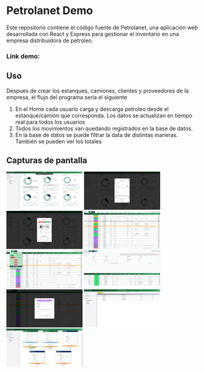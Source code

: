 # Petrolanet Demo

Este repositorio contiene el código fuente de Petrolanet, una aplicación web desarrollada con React y Express para gestionar el inventario en una empresa distribuidora de petroleo. 

### Link demo: 

## Uso
Despues de crear los estanques, camiones, clientes y proveedores de la empresa, el flujo del programa sería el siguiente
1. En el Home cada usuario carga y descarga petroleo desde el estanque/camión que corresponda. Los datos se actualizan en tiempo real para todos los usuarios
2. Todos los movimientos van quedando registrados en la base de datos.
3. En la base de datos se puede filtrar la data de distintas maneras. También se pueden ver los totales

## Capturas de pantalla
<img src="https://github.com/fgrob/petrolanet-demo/blob/main/Screenshots/Home.png?raw=true" width="200" height="100"></img>
<img src="https://github.com/fgrob/petrolanet-demo/blob/main/Screenshots/Home - venta.png?raw=true" width="200" height="100"></img>
<img src="https://github.com/fgrob/petrolanet-demo/blob/main/Screenshots/Home - confirmar venta.png?raw=true" width="200" height="100"></img>
<img src="https://github.com/fgrob/petrolanet-demo/blob/main/Screenshots/base de datos.png?raw=true" width="200" height="100"></img>
<img src="https://github.com/fgrob/petrolanet-demo/blob/main/Screenshots/base de datos - totales.png?raw=true" width="200" height="100"></img>
<img src="https://github.com/fgrob/petrolanet-demo/blob/main/Screenshots/base de datos - filtros.png?raw=true" width="200" height="100"></img>
<img src="https://github.com/fgrob/petrolanet-demo/blob/main/Screenshots/base de datos - editar evento.png?raw=true" width="200" height="100"></img>
<img src="https://github.com/fgrob/petrolanet-demo/blob/main/Screenshots/clientes.png?raw=true" width="200" height="100"></img>
<img src="https://github.com/fgrob/petrolanet-demo/blob/main/Screenshots/ajustes.png?raw=true" width="200" height="100"></img>
